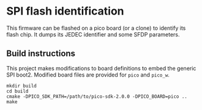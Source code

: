 # SPI flash identification

This firmware can be flashed on a pico board (or a clone) to identify its flash chip. It dumps its JEDEC identifier and some SFDP parameters.

## Build instructions

This project makes modifications to board definitions to embed the generic SPI boot2. Modified board files are provided for `pico` and `pico_w`.

```
mkdir build
cd build
cmake -DPICO_SDK_PATH=/path/to/pico-sdk-2.0.0 -DPICO_BOARD=pico ..
make
```
